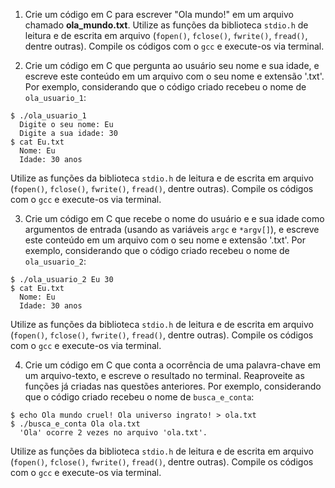 1. Crie um código em C para escrever "Ola mundo!" em um arquivo chamado **ola_mundo.txt**. Utilize as funções da biblioteca `stdio.h` de leitura e de escrita em arquivo (`fopen()`, `fclose()`, `fwrite()`, `fread()`, dentre outras). Compile os códigos com o `gcc` e execute-os via terminal.

2. Crie um código em C que pergunta ao usuário seu nome e sua idade, e escreve este conteúdo em um arquivo com o seu nome e extensão '.txt'. Por exemplo, considerando que o código criado recebeu o nome de `ola_usuario_1`:

```
$ ./ola_usuario_1
  Digite o seu nome: Eu
  Digite a sua idade: 30
$ cat Eu.txt
  Nome: Eu
  Idade: 30 anos
```

Utilize as funções da biblioteca `stdio.h` de leitura e de escrita em arquivo (`fopen()`, `fclose()`, `fwrite()`, `fread()`, dentre outras). Compile os códigos com o `gcc` e execute-os via terminal.

3. Crie um código em C que recebe o nome do usuário e e sua idade como argumentos de entrada (usando as variáveis `argc` e `*argv[]`), e escreve este conteúdo em um arquivo com o seu nome e extensão '.txt'. Por exemplo, considerando que o código criado recebeu o nome de `ola_usuario_2`:

```
$ ./ola_usuario_2 Eu 30
$ cat Eu.txt
  Nome: Eu
  Idade: 30 anos
```

Utilize as funções da biblioteca `stdio.h` de leitura e de escrita em arquivo (`fopen()`, `fclose()`, `fwrite()`, `fread()`, dentre outras). Compile os códigos com o `gcc` e execute-os via terminal.

4. Crie um código em C que conta a ocorrência de uma palavra-chave em um arquivo-texto, e escreve o resultado no terminal. Reaproveite as funções já criadas nas questões anteriores. Por exemplo, considerando que o código criado recebeu o nome de `busca_e_conta`:

```
$ echo Ola mundo cruel! Ola universo ingrato! > ola.txt
$ ./busca_e_conta Ola ola.txt
  'Ola' ocorre 2 vezes no arquivo 'ola.txt'.
```

Utilize as funções da biblioteca `stdio.h` de leitura e de escrita em arquivo (`fopen()`, `fclose()`, `fwrite()`, `fread()`, dentre outras). Compile os códigos com o `gcc` e execute-os via terminal.
